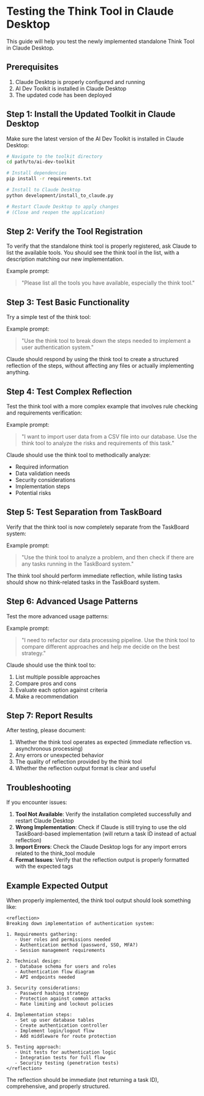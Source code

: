 # Testing the Think Tool in Claude Desktop

This guide will help you test the newly implemented standalone Think Tool in Claude Desktop.

## Prerequisites

1. Claude Desktop is properly configured and running
2. AI Dev Toolkit is installed in Claude Desktop
3. The updated code has been deployed

## Step 1: Install the Updated Toolkit in Claude Desktop

Make sure the latest version of the AI Dev Toolkit is installed in Claude Desktop:

```bash
# Navigate to the toolkit directory
cd path/to/ai-dev-toolkit

# Install dependencies
pip install -r requirements.txt

# Install to Claude Desktop
python development/install_to_claude.py

# Restart Claude Desktop to apply changes
# (Close and reopen the application)
```

## Step 2: Verify the Tool Registration

To verify that the standalone think tool is properly registered, ask Claude to list the available tools. You should see the think tool in the list, with a description matching our new implementation.

Example prompt:
> "Please list all the tools you have available, especially the think tool."

## Step 3: Test Basic Functionality

Try a simple test of the think tool:

Example prompt:
> "Use the think tool to break down the steps needed to implement a user authentication system."

Claude should respond by using the think tool to create a structured reflection of the steps, without affecting any files or actually implementing anything.

## Step 4: Test Complex Reflection

Test the think tool with a more complex example that involves rule checking and requirements verification:

Example prompt:
> "I want to import user data from a CSV file into our database. Use the think tool to analyze the risks and requirements of this task."

Claude should use the think tool to methodically analyze:
- Required information
- Data validation needs
- Security considerations
- Implementation steps
- Potential risks

## Step 5: Test Separation from TaskBoard

Verify that the think tool is now completely separate from the TaskBoard system:

Example prompt:
> "Use the think tool to analyze a problem, and then check if there are any tasks running in the TaskBoard system."

The think tool should perform immediate reflection, while listing tasks should show no think-related tasks in the TaskBoard system.

## Step 6: Advanced Usage Patterns

Test the more advanced usage patterns:

Example prompt:
> "I need to refactor our data processing pipeline. Use the think tool to compare different approaches and help me decide on the best strategy."

Claude should use the think tool to:
1. List multiple possible approaches
2. Compare pros and cons
3. Evaluate each option against criteria
4. Make a recommendation

## Step 7: Report Results

After testing, please document:

1. Whether the think tool operates as expected (immediate reflection vs. asynchronous processing)
2. Any errors or unexpected behavior
3. The quality of reflection provided by the think tool
4. Whether the reflection output format is clear and useful

## Troubleshooting

If you encounter issues:

1. **Tool Not Available**: Verify the installation completed successfully and restart Claude Desktop
2. **Wrong Implementation**: Check if Claude is still trying to use the old TaskBoard-based implementation (will return a task ID instead of actual reflection)
3. **Import Errors**: Check the Claude Desktop logs for any import errors related to the think_tool module
4. **Format Issues**: Verify that the reflection output is properly formatted with the expected tags

## Example Expected Output

When properly implemented, the think tool output should look something like:

```
<reflection>
Breaking down implementation of authentication system:

1. Requirements gathering:
   - User roles and permissions needed
   - Authentication method (password, SSO, MFA?)
   - Session management requirements

2. Technical design:
   - Database schema for users and roles
   - Authentication flow diagram
   - API endpoints needed

3. Security considerations:
   - Password hashing strategy
   - Protection against common attacks
   - Rate limiting and lockout policies

4. Implementation steps:
   - Set up user database tables
   - Create authentication controller
   - Implement login/logout flow
   - Add middleware for route protection

5. Testing approach:
   - Unit tests for authentication logic
   - Integration tests for full flow
   - Security testing (penetration tests)
</reflection>
```

The reflection should be immediate (not returning a task ID), comprehensive, and properly structured.
